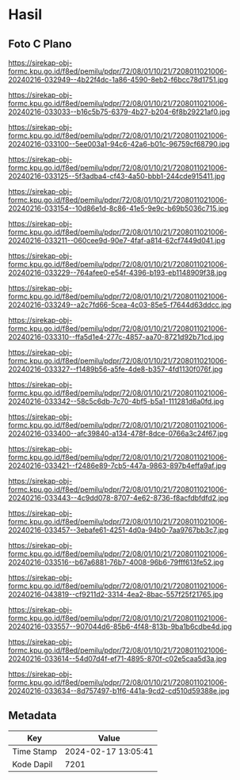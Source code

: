 # Hasil

## Foto C Plano

https://sirekap-obj-formc.kpu.go.id/f8ed/pemilu/pdpr/72/08/01/10/21/7208011021006-20240216-032949--4b22f4dc-1a86-4590-8eb2-f6bcc78d1751.jpg

https://sirekap-obj-formc.kpu.go.id/f8ed/pemilu/pdpr/72/08/01/10/21/7208011021006-20240216-033033--b16c5b75-6379-4b27-b204-6f8b29221af0.jpg

https://sirekap-obj-formc.kpu.go.id/f8ed/pemilu/pdpr/72/08/01/10/21/7208011021006-20240216-033100--5ee003a1-94c6-42a6-b01c-96759cf68790.jpg

https://sirekap-obj-formc.kpu.go.id/f8ed/pemilu/pdpr/72/08/01/10/21/7208011021006-20240216-033125--5f3adba4-cf43-4a50-bbb1-244cde915411.jpg

https://sirekap-obj-formc.kpu.go.id/f8ed/pemilu/pdpr/72/08/01/10/21/7208011021006-20240216-033154--10d86e1d-8c86-41e5-9e9c-b69b5036c715.jpg

https://sirekap-obj-formc.kpu.go.id/f8ed/pemilu/pdpr/72/08/01/10/21/7208011021006-20240216-033211--060cee9d-90e7-4faf-a814-62cf7449d041.jpg

https://sirekap-obj-formc.kpu.go.id/f8ed/pemilu/pdpr/72/08/01/10/21/7208011021006-20240216-033229--764afee0-e54f-4396-b193-eb1148909f38.jpg

https://sirekap-obj-formc.kpu.go.id/f8ed/pemilu/pdpr/72/08/01/10/21/7208011021006-20240216-033249--a2c7fd66-5cea-4c03-85e5-f7644d63ddcc.jpg

https://sirekap-obj-formc.kpu.go.id/f8ed/pemilu/pdpr/72/08/01/10/21/7208011021006-20240216-033310--ffa5d1e4-277c-4857-aa70-8721d92b71cd.jpg

https://sirekap-obj-formc.kpu.go.id/f8ed/pemilu/pdpr/72/08/01/10/21/7208011021006-20240216-033327--f1489b56-a5fe-4de8-b357-4fd1130f076f.jpg

https://sirekap-obj-formc.kpu.go.id/f8ed/pemilu/pdpr/72/08/01/10/21/7208011021006-20240216-033342--58c5c6db-7c70-4bf5-b5a1-111281d6a0fd.jpg

https://sirekap-obj-formc.kpu.go.id/f8ed/pemilu/pdpr/72/08/01/10/21/7208011021006-20240216-033400--afc39840-a134-478f-8dce-0766a3c24f67.jpg

https://sirekap-obj-formc.kpu.go.id/f8ed/pemilu/pdpr/72/08/01/10/21/7208011021006-20240216-033421--f2486e89-7cb5-447a-9863-897b4effa9af.jpg

https://sirekap-obj-formc.kpu.go.id/f8ed/pemilu/pdpr/72/08/01/10/21/7208011021006-20240216-033443--4c9dd078-8707-4e62-8736-f8acfdbfdfd2.jpg

https://sirekap-obj-formc.kpu.go.id/f8ed/pemilu/pdpr/72/08/01/10/21/7208011021006-20240216-033457--3ebafe61-4251-4d0a-94b0-7aa9767bb3c7.jpg

https://sirekap-obj-formc.kpu.go.id/f8ed/pemilu/pdpr/72/08/01/10/21/7208011021006-20240216-033516--b67a6881-76b7-4008-96b6-79fff613fe52.jpg

https://sirekap-obj-formc.kpu.go.id/f8ed/pemilu/pdpr/72/08/01/10/21/7208011021006-20240216-043819--cf9211d2-3314-4ea2-8bac-557f25f21765.jpg

https://sirekap-obj-formc.kpu.go.id/f8ed/pemilu/pdpr/72/08/01/10/21/7208011021006-20240216-033557--907044d6-85b6-4f48-813b-9ba1b6cdbe4d.jpg

https://sirekap-obj-formc.kpu.go.id/f8ed/pemilu/pdpr/72/08/01/10/21/7208011021006-20240216-033614--54d07d4f-ef71-4895-870f-c02e5caa5d3a.jpg

https://sirekap-obj-formc.kpu.go.id/f8ed/pemilu/pdpr/72/08/01/10/21/7208011021006-20240216-033634--8d757497-b1f6-441a-9cd2-cd510d59388e.jpg


## Metadata

| Key        | Value               |
| ---------- | ------------------- |
| Time Stamp | 2024-02-17 13:05:41 |
| Kode Dapil | 7201                |



